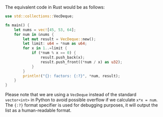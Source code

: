 The equivalent code in Rust would be as follows:

```rust
use std::collections::VecDeque;

fn main() {
    let nums = vec![45, 53, 64];
    for num in &nums {
        let mut result = VecDeque::new();
        let limit: u64 = *num as u64;
        for x in 1..=limit {
            if (*num % x == 0) {
                result.push_back(x);
                result.push_front((*num / x) as u32);
            }
        }
        println!("{}: factors: {:?}", *num, result);
    }
}
```
Please note that we are using a `VecDeque` instead of the standard `vector<int>` in Python to avoid possible overflow if we calculate `x*x = num`. The `{:?}` format specifier is used for debugging purposes, it will output the list as a human-readable format.
